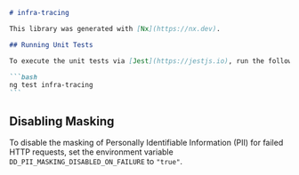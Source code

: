 ````markdown
# infra-tracing

This library was generated with [Nx](https://nx.dev).

## Running Unit Tests

To execute the unit tests via [Jest](https://jestjs.io), run the following command:

```bash
ng test infra-tracing
```
````

## Disabling Masking

To disable the masking of Personally Identifiable Information (PII) for failed HTTP requests, set the environment variable `DD_PII_MASKING_DISABLED_ON_FAILURE` to `"true"`.

```

```

